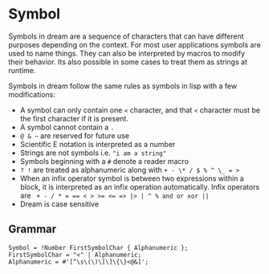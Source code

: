 # Symbol

Symbols in dream are a sequence of characters that can have different purposes depending on
the context. For most user applications symbols are used to name things. They can also be interpreted
by macros to modify their behavior. Its also possible in some cases to treat them as strings at
runtime.

Symbols in dream follow the same rules as symbols in lisp with a few modifications:

- A symbol can only contain one `<` character, and that `<` character must be the first character
  if it is present.
- A symbol cannot contain a `.`
- `@ & ~` are reserved for future use
- Scientific E notation is interpreted as a number
- Strings are not symbols i.e. `"i am a string"`
- Symbols beginning with a `#` denote a reader macro
- `? !` are treated as alphanumeric along with `+ - \* / $ % ^ \_ = >`
- When an infix operator symbol is between two expressions within a block, it is interpreted as an
  infix operation automatically. Infix operators are ` + - / * = == < > >= <= => |> | ^ % and or xor ||`
- Dream is case sensitive

## Grammar

```ebnf
Symbol = !Number FirstSymbolChar { Alphanumeric };
FirstSymbolChar = "<" | Alphanumeric;
Alphanumeric = #'[^\s\(\)\[\]\{\}<@&]';
```

